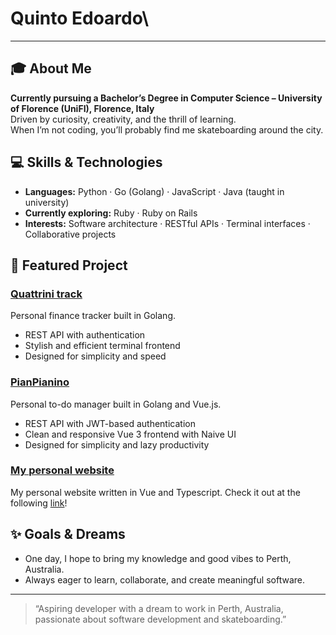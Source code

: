 # Quinto Edoardo\

---

## 🎓 About Me

**Currently pursuing a Bachelor’s Degree in Computer Science – University of Florence (UniFI), Florence, Italy**  
Driven by curiosity, creativity, and the thrill of learning.  
When I’m not coding, you’ll probably find me skateboarding around the city.

## 💻 Skills & Technologies

- **Languages:** Python · Go (Golang) · JavaScript · Java (taught in university)  
- **Currently exploring:** Ruby · Ruby on Rails  
- **Interests:** Software architecture · RESTful APIs · Terminal interfaces · Collaborative projects

## 🌟 Featured Project

### [Quattrini track](https://github.com/efive-dev/QuattriniTrack)

Personal finance tracker built in Golang.  
- REST API with authentication  
- Stylish and efficient terminal frontend  
- Designed for simplicity and speed

### [PianPianino](https://github.com/efive-dev/PianPianino)
Personal to-do manager built in Golang and Vue.js.
- REST API with JWT-based authentication
- Clean and responsive Vue 3 frontend with Naive UI
- Designed for simplicity and lazy productivity


### [My personal website](https://github.com/efive-dev/portfolio)
My personal website written in Vue and Typescript. Check it out at the following [link](https://efive-dev.vercel.app/)!

## ✨ Goals & Dreams

- One day, I hope to bring my knowledge and good vibes to Perth, Australia.
- Always eager to learn, collaborate, and create meaningful software.

---

> “Aspiring developer with a dream to work in Perth, Australia, passionate about software development and skateboarding.”
